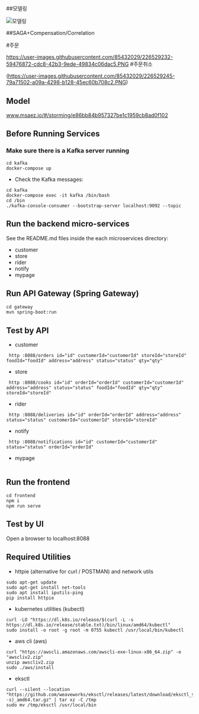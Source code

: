 # 


##모델링

![모델링](https://user-images.githubusercontent.com/85432029/226529207-6dbfffe4-e885-492a-abf3-8b9db64d6e09.png)

##SAGA+Compensation/Correlation

#주문

https://user-images.githubusercontent.com/85432029/226529232-59476872-cdc8-42b3-9ede-49834c06dac5.PNG
#주문취소

(https://user-images.githubusercontent.com/85432029/226529245-79a71502-a09a-4298-b128-45ec60b708c2.PNG)

## Model
www.msaez.io/#/storming/e86bb84b957327be1c1959cb8ad0f102

## Before Running Services
### Make sure there is a Kafka server running
```
cd kafka
docker-compose up
```
- Check the Kafka messages:
```
cd kafka
docker-compose exec -it kafka /bin/bash
cd /bin
./kafka-console-consumer --bootstrap-server localhost:9092 --topic
```

## Run the backend micro-services
See the README.md files inside the each microservices directory:

- customer
- store
- rider
- notify
- mypage


## Run API Gateway (Spring Gateway)
```
cd gateway
mvn spring-boot:run
```

## Test by API
- customer
```
 http :8088/orders id="id" customerId="customerId" storeId="storeId" foodId="foodId" address="address" status="status" qty="qty" 
```
- store
```
 http :8088/cooks id="id" orderId="orderId" customerId="customerId" address="address" status="status" foodId="foodId" qty="qty" storeId="storeId" 
```
- rider
```
 http :8088/deliveries id="id" orderId="orderId" address="address" status="status" customerId="customerId" storeId="storeId" 
```
- notify
```
 http :8088/notifications id="id" customerId="customerId" status="status" orderId="orderId" 
```
- mypage
```
```


## Run the frontend
```
cd frontend
npm i
npm run serve
```

## Test by UI
Open a browser to localhost:8088

## Required Utilities

- httpie (alternative for curl / POSTMAN) and network utils
```
sudo apt-get update
sudo apt-get install net-tools
sudo apt install iputils-ping
pip install httpie
```

- kubernetes utilities (kubectl)
```
curl -LO "https://dl.k8s.io/release/$(curl -L -s https://dl.k8s.io/release/stable.txt)/bin/linux/amd64/kubectl"
sudo install -o root -g root -m 0755 kubectl /usr/local/bin/kubectl
```

- aws cli (aws)
```
curl "https://awscli.amazonaws.com/awscli-exe-linux-x86_64.zip" -o "awscliv2.zip"
unzip awscliv2.zip
sudo ./aws/install
```

- eksctl 
```
curl --silent --location "https://github.com/weaveworks/eksctl/releases/latest/download/eksctl_$(uname -s)_amd64.tar.gz" | tar xz -C /tmp
sudo mv /tmp/eksctl /usr/local/bin
```

